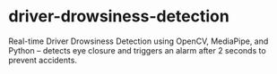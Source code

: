 # driver-drowsiness-detection
Real-time Driver Drowsiness Detection using OpenCV, MediaPipe, and Python – detects eye closure and triggers an alarm after 2 seconds to prevent accidents.
